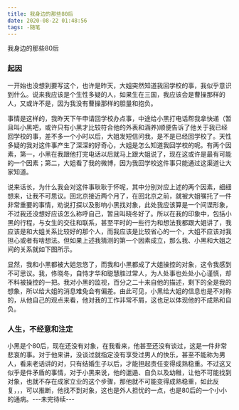 ```yaml
---
title: 我身边的那些80后
date: 2020-08-22 01:48:56
tags: -随笔
---
```


我身边的那些80后

### 	起因

​	一开始也没想到要写这个，也许是昨天，大姐突然知道我回学校的事，我似乎意识到什么。说来我应该是个生性多疑的人，如果生在三国，我应该会是曹操那样的人，又或许不是，因为我没有曹操那样的胆量和抱负。

​	事情是这样的，我昨天下午申请回学校办点事，中途给小黑打电话帮我拿快递（暂且叫小黑吧，或许只有小黑才比较符合他的外表和涵养)顺便告诉了他关于我已经回学校的事，差不多一个小时以后，大姐发短信问我，是不是已经回学校了。天性多疑的我对这件事产生了深深的好奇心，大姐是怎么知道我回学校的呢。有两个因素，第一，小黑在我跟他打完电话以后就马上跟大姐说了，现在这或许是最有可能的一个因素；第二，大姐看了我的微博，因为我回学校这件事只能通过这渠道让大家知道。

​	说来话长，为什么我会对这件事耿耿于怀呢，其中分别对应上述的两个因素，细细想来，让我不可思议。回北京接近两个月了，在回北京之前，就被大姐嘱托了一件非常重要的事情，劝说打探以及影响小黑找对象，此处我应该算是一个间谍形象，不过我还没想好应该怎么称呼自己，暂且叫晓冬好了。所以在我的印象中，包括小黑的行程，与女生的交往和联系，甚至平时的一些行为和想法我都跟大姐讲了，我应该是和大姐关系比较好的那个人，而我应该是比较省心的一个，大姐不应该对我担心或者有啥想法。但如果上述我猜测的第一个因素成立，那么我、小黑和大姐之间的关系就如下图所示。

​	显然，我和小黑都被大姐忽悠了，而我和小黑都成了大姐操控的对象，这令我感到不可思议。我，佟晓冬，自恃才华和聪慧胜过常人，为人处事也处处小心谨慎，却不料被操控的一把。我对小黑的监视，百分之二十来自他的描述，剩下的全是我的想象，所以给大姐的消息难免会有偏差。由此可见，小黑给大姐的信息也是不对称的，从他自己的观点来看，他对我的工作非常不屑，这也足以体现他的不成熟和自负。

### 	人生，不经意和注定

​	小黑是个80后，现在还没有对象，在我看来，他甚至还没有谈过，这是一件非常悲哀的事。对于他来讲，没谈过就指定没有享受过男人的快乐，甚至不能称为男人，看来老话讲的对，只有结婚生子以后，才能担起责任变得成熟稳重。不过这又似乎是件矛盾的事情，对于小黑来说，他的邋遢、自负以及幼稚，让他不可能找到对象，也就不存在成家立业的这个步骤，那他就不可能变得成熟稳重，如此反复，，，可以推断，他找不到对象，这也是外人担忧的一点，也是80后的一个小小的通病。
​	---未完待续---

​	